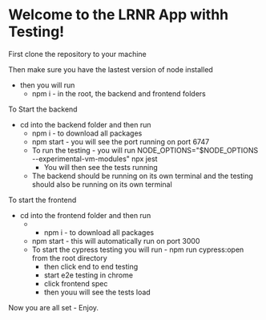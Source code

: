 # Welcome to the LRNR App withh Testing!

First clone the repository to your machine 

Then make sure you have the lastest version of node installed 
- then you will run
    - npm i - in the root, the backend and frontend folders

To Start the backend 
- cd into the backend folder and then run
    - npm i - to download all packages
    - npm start - you will see the port running on port 6747
    - To run the testing - you will run NODE_OPTIONS="$NODE_OPTIONS --experimental-vm-modules" npx jest
        - You will then see the tests running
    - The backend should be running on its own terminal and the testing should also be running on its own terminal
  
 
To start the frontend 
- cd into the frontend folder and then run
    - - npm i - to download all packages
    - npm start - this will automatically run on port 3000
    - To start the cypress testing you will run - npm run cypress:open from the root directory
      - then click end to end testing
      - start e2e testing in chrome
      - click frontend spec
      - then youu will see the tests load
     
Now you are all set - Enjoy. 
